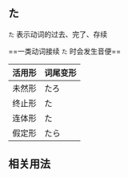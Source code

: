## た

`た` 表示动词的过去、完了、存续  

==一类动词接续 `た` 时会发生音便==  

|活用形|词尾变形|
|-|-|
|未然形|たろ|
|终止形|た|
|连体形|た|
|假定形|たら|
## 相关用法

